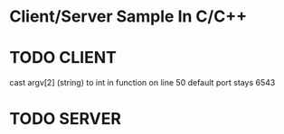 # Client/Server Sample In C/C++

# TODO CLIENT
cast argv[2] (string) to int in function <argvToPort> on line 50
default port stays 6543

# TODO SERVER
